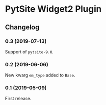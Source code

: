 # PytSite Widget2 Plugin


## Changelog


### 0.3 (2019-07-13)

Support of `pytsite-9.0`.


### 0.2 (2019-06-06)

New kwarg `em_type` added to `Base`.


### 0.1 (2019-05-09)

First release.
